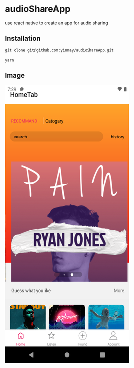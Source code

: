 # audioShareApp

use react native to create an app for audio sharing

## Installation

```
git clone git@github.com:yinmay/audioShareApp.git

yarn

```

## Image

<img src="./src/assets/images/android_screenshot.png" width = "400" height = "900" alt="图片名称"  />
